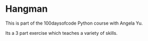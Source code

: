# Hangman

This is part of the 100daysofcode Python course with Angela Yu.

Its a 3 part exercise which teaches a variety of skills. 
